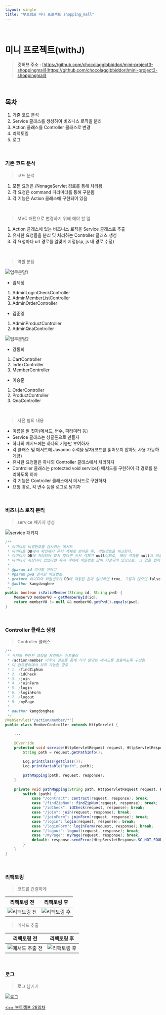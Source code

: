 ```yaml
---
layout: single
title: "부트캠프 미니 프로젝트 shopping_mall"
---
```


<br>

# 미니 프로젝트(withJ)

> **깃허브 주소** : [https://github.com/chocolaggibbiddori/mini-project3-shoppingmall](https://github.com/chocolaggibbiddori/mini-project3-shoppingmall)

<br>

## 목차

1. 기존 코드 분석
2. Service 클래스를 생성하여 비즈니스 로직을 분리
3. Action 클래스를 Controller 클래스로 변경
4. 리팩토링
5. 로그

<br>

### 기존 코드 분석

> 코드 분석

1. 모든 요청은 /NonageServlet 경로를 통해 처리됨
2. 각 요청은 command 파라미터를 통해 구분됨
3. 각 기능은 Action 클래스에 구현되어 있음

<br>

> MVC 패턴으로 변경하기 위해 해야 할 일

1. Action 클래스에 있는 비즈니스 로직을 Service 클래스로 추출
2. 유사한 요청들을 분리 및 처리하는 Controller 클래스 생성
3. 각 요청마다 url 경로를 알맞게 지정(jsp, js 내 경로 수정)

<br>

> 역할 분담

![업무분담1](../images/shoppingmall/업무분담1.png)

- 임제정

1. AdminLoginCheckController
2. AdminMemberListController
3. AdminOrderController

- 김준영

1. AdminProductController
2. AdminQnaController

![업무분담2](../images/shoppingmall/업무분담2.png)

- 강동희

1. CartController
2. IndexController
3. MemberController

- 이승준

1. OrderController
2. ProductController
3. QnaController

<br>

> 사전 협의 내용

- 이름을 잘 짓자(메서드, 변수, 파라미터 등)
- Service 클래스는 싱클톤으로 만들자
- 하나의 메서드에는 하나의 기능만 부여하자
- 각 클래스 및 메서드에 Javadoc 주석을 달자(코드를 읽어보지 않아도 사용 가능하게끔)
- 유사한 요청들은 하나의 Controller 클래스에서 처리하자
- Controller 클래스는 protected void service() 메서드를 구현하여 각 경로를 분리하도록 하자
- 각 기능은 Controller 클래스에서 메서드로 구현하자
- 요청 경로, 각 변수 등을 로그로 남기자

<br>

### 비즈니스 로직 분리

> service 패키지 생성

![service 패키지](../images/shoppingmall/service%20패키지.png)

```java
/**
 * 아이디와 비밀번호를 검사하는 메서드
 * 아이디를 DB에서 확인해서 유저 객체로 받아온 후, 비밀번호를 비교한다.
 * 아이디가 DB에 저장되어 있지 않다면 유저 객체가 null이므로, 해당 객체를 null과 비교해서 아이디의 존재를 확인한다.
 * 아이디가 저장되어 있었다면 유저 객체에 비밀번호 값이 저장되어 있으므로, 그 값을 입력 받은 비밀번호와 비교한다.
 *
 * @param id 검사할 아이디
 * @param pwd 검사할 비밀번호
 * @return 아이디와 비밀번호가 DB에 저장된 값과 일치하면 true, 그렇지 않으면 false를 반환
 * @author kangdonghee
 */
public boolean isValidMember(String id, String pwd) {
    MemberVO memberVO = getMemberById(id);
    return memberVO != null && memberVO.getPwd().equals(pwd);
}
```

<br>

### Controller 클래스 생성

> Controller 클래스

```java
/**
 * 유저와 관련된 요청을 처리하는 컨트롤러
 * /action/member 이후의 경로를 통해 각각 알맞는 메서드를 호출하도록 구성함
 * 이 컨트롤러에서 처리 가능한 경로
 * 1. /findZipNum
 * 2. /idCheck
 * 3. /join
 * 4. /joinForm
 * 5. /login
 * 6. /loginForm
 * 7. /logout
 * 8. /myPage
 *
 * @author kangdonghee
 */
@WebServlet("/action/member/*")
public class MemberController extends HttpServlet {

    ...
    
    @Override
    protected void service(HttpServletRequest request, HttpServletResponse response) throws ServletException, IOException {
        String path = request.getPathInfo();
    
        Log.printClass(getClass());
        Log.printVariable("path", path);
    
        pathMapping(path, request, response);
    }
    
    private void pathMapping(String path, HttpServletRequest request, HttpServletResponse response) throws ServletException, IOException {
        switch (path) {
            case "/contract": contract(request, response); break;
            case "/findZipNum": findZipNum(request, response); break;
            case "/idCheck": idCheck(request, response); break;
            case "/join": join(request, response); break;
            case "/joinForm": joinForm(request, response); break;
            case "/login": login(request, response); break;
            case "/loginForm": loginForm(request, response); break;
            case "/logout": logout(request, response); break;
            case "/myPage": myPage(request, response); break;
            default: response.sendError(HttpServletResponse.SC_NOT_FOUND);
        }
    }
}
```

<br>

### 리팩토링

> 코드를 간결하게

|               리팩토링 전               |리팩토링 후|
|:----------------------------------:|:---:|
|![리팩토링 전](../images/shoppingmall/리팩토링%20전.png)|![리팩토링 후](../images/shoppingmall/리팩토링%20후.png)|

> 메서드 추출

|                   리팩토링 전                   |                  리팩토링 후                  |
|:------------------------------------------:|:----------------------------------------:|
| ![메서드 추출 전](../images/shoppingmall/메서드%20추출%20전.png) | ![리팩토링 후](../images/shoppingmall/메서드%20추출%20후.png) |

<br>

### 로그

> 로그 남기기

![로그](../images/shoppingmall/로그.png)

[<== 부트캠프 28일차](/bootcamp-day28)